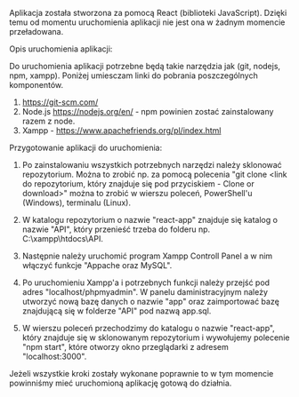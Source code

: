Aplikacja została stworzona za pomocą React (biblioteki JavaScript). Dzięki temu od momentu uruchomienia aplikacji nie jest ona w żadnym momencie przeładowana.

Opis uruchomienia aplikacji:

Do uruchomienia aplikacji potrzebne będą takie narzędzia jak (git, nodejs, npm, xampp). Poniżej umiesczam linki do pobrania poszczególnych komponentów.
1. https://git-scm.com/
2. Node.js https://nodejs.org/en/ - npm powinien zostać zainstalowany razem z node.
3. Xampp - https://www.apachefriends.org/pl/index.html

Przygotowanie aplikacji do uruchomienia:

1. Po zainstalowaniu wszystkich potrzebnych narzędzi należy sklonować repozytorium. Można to zrobić np. za pomocą polecenia "git clone <link do repozytorium, który znajduje się pod przyciskiem - Clone or download>" można to zrobić w wierszu poleceń, PowerShell'u (Windows), terminalu (Linux).

2. W katalogu repozytorium o nazwie "react-app" znajduje się katalog o nazwie "API", który przenieść trzeba do folderu np. C:\xampp\htdocs\API.

3. Następnie należy uruchomić program Xampp Controll Panel a w nim włączyć funkcje "Appache oraz MySQL".

4. Po uruchomieniu Xampp'a i potrzebnych funkcji należy przejść pod adres "localhost/phpmyadmin". W panelu daministracyjnym należy utworzyć nową bazę danych o nazwie "app" oraz zaimportować bazę znajdującą się w folderze "API" pod nazwą app.sql.

5. W wierszu poleceń przechodzimy do katalogu o nazwie "react-app", który znajduje się w sklonowanym repozytorium i wywołujemy polecenie "npm start", które otworzy okno przeglądarki z adresem "localhost:3000". 

Jeżeli wszystkie kroki zostały wykonane poprawnie to w tym momencie powinniśmy mieć uruchomioną aplikację gotową do działnia.